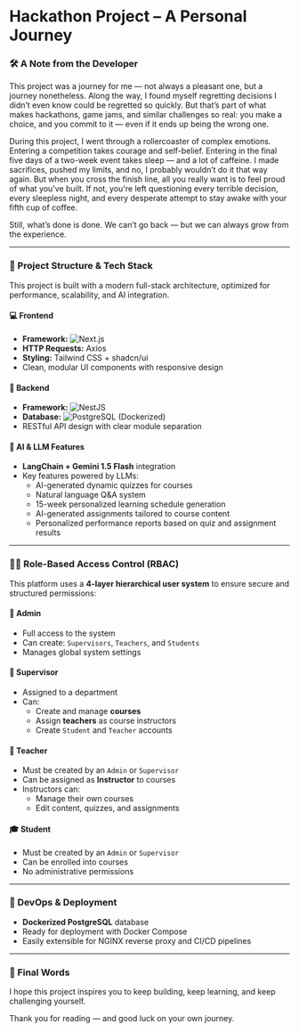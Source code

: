 #  Hackathon Project – A Personal Journey

### 🛠️ A Note from the Developer

This project was a journey for me — not always a pleasant one, but a journey nonetheless. Along the way, I found myself regretting decisions I didn’t even know could be regretted so quickly. But that’s part of what makes hackathons, game jams, and similar challenges so real: you make a choice, and you commit to it — even if it ends up being the wrong one.

During this project, I went through a rollercoaster of complex emotions. Entering a competition takes courage and self-belief. Entering in the final five days of a two-week event takes sleep — and a lot of caffeine. I made sacrifices, pushed my limits, and no, I probably wouldn’t do it that way again. But when you cross the finish line, all you really want is to feel proud of what you’ve built. If not, you're left questioning every terrible decision, every sleepless night, and every desperate attempt to stay awake with your fifth cup of coffee.

Still, what’s done is done. We can’t go back — but we can always grow from the experience.

---

### 🧠 Project Structure & Tech Stack

This project is built with a modern full-stack architecture, optimized for performance, scalability, and AI integration.

#### 💻 Frontend
- **Framework:** ![Next.js](https://img.shields.io/badge/Next.js-000000?style=for-the-badge&logo=nextdotjs&logoColor=white)  
- **HTTP Requests:** Axios  
- **Styling:** Tailwind CSS + shadcn/ui  
- Clean, modular UI components with responsive design

#### 🧪 Backend
- **Framework:** ![NestJS](https://img.shields.io/badge/NestJS-E0234E?style=for-the-badge&logo=nestjs&logoColor=white)  
- **Database:** ![PostgreSQL](https://img.shields.io/badge/PostgreSQL-4169E1?style=for-the-badge&logo=postgresql&logoColor=white) (Dockerized)  
- RESTful API design with clear module separation

#### 🤖 AI & LLM Features
- **LangChain + Gemini 1.5 Flash** integration  
- Key features powered by LLMs:
  - AI-generated dynamic quizzes for courses  
  - Natural language Q&A system  
  - 15-week personalized learning schedule generation  
  - AI-generated assignments tailored to course content  
  - Personalized performance reports based on quiz and assignment results  

---

### 🧑‍🎓 Role-Based Access Control (RBAC)

This platform uses a **4-layer hierarchical user system** to ensure secure and structured permissions:

#### 👑 Admin
- Full access to the system
- Can create: `Supervisors`, `Teachers`, and `Students`
- Manages global system settings

#### 🧭 Supervisor
- Assigned to a department
- Can:
  - Create and manage **courses**
  - Assign **teachers** as course instructors
  - Create `Student` and `Teacher` accounts

#### 📘 Teacher
- Must be created by an `Admin` or `Supervisor`
- Can be assigned as **Instructor** to courses
- Instructors can:
  - Manage their own courses
  - Edit content, quizzes, and assignments

#### 🎓 Student
- Must be created by an `Admin` or `Supervisor`
- Can be enrolled into courses
- No administrative permissions

---

### 🐳 DevOps & Deployment

- **Dockerized PostgreSQL** database  
- Ready for deployment with Docker Compose  
- Easily extensible for NGINX reverse proxy and CI/CD pipelines

---

### 🌱 Final Words

I hope this project inspires you to keep building, keep learning, and keep challenging yourself.

Thank you for reading — and good luck on your own journey.
